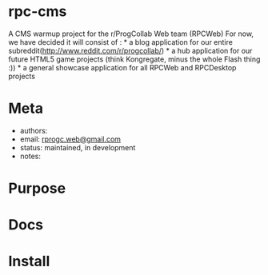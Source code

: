 rpc-cms
===========

A CMS warmup project for the r/ProgCollab Web team (RPCWeb)
For now, we have decided it will consist of :
	* a blog application for our entire subreddit(http://www.reddit.com/r/progcollab/)
	* a hub application for our future HTML5 game projects (think Kongregate, minus the whole Flash thing :))
	* a general showcase application for all RPCWeb and RPCDesktop projects

Meta
====

* authors:
* email:  rprogc.web@gmail.com
* status: maintained, in development
* notes:  


Purpose
=======



Docs
====



Install
=======
